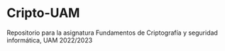 # Cripto-UAM
Repositorio para la asignatura Fundamentos de Criptografía y seguridad informática, UAM 2022/2023
